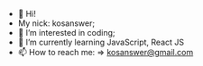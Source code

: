 - 👋 Hi! 
- My nick: kosanswer;
- 👀 I’m interested in coding;
- 🌱 I’m currently learning JavaScript, React JS
- 📫 How to reach me: => kosanswer@gmail.com

<!---
kosanswer/kosanswer is a ✨ special ✨ repository because its `README.md` (this file) appears on your GitHub profile.
You can click the Preview link to take a look at your changes.
--->
